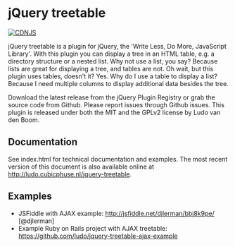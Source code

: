 # jQuery treetable
[![CDNJS](https://img.shields.io/cdnjs/v/jquery-treetable.svg)](https://cdnjs.com/libraries/jquery-treetable)

jQuery treetable is a plugin for jQuery, the 'Write Less, Do More, JavaScript
Library'. With this plugin you can display a tree in an HTML table, e.g. a
directory structure or a nested list. Why not use a list, you say? Because lists
are great for displaying a tree, and tables are not. Oh wait, but this plugin
uses tables, doesn't it? Yes. Why do I use a table to display a list? Because I
need multiple columns to display additional data besides the tree.

Download the latest release from the jQuery Plugin Registry or grab the source
code from Github. Please report issues through Github issues. This plugin is
released under both the MIT and the GPLv2 license by Ludo van den Boom.

## Documentation

See index.html for technical documentation and examples. The most recent version
of this document is also available online at
http://ludo.cubicphuse.nl/jquery-treetable. 

## Examples

* JSFiddle with AJAX example: http://jsfiddle.net/djlerman/bbj8k9pe/ [@djlerman]
* Example Ruby on Rails project with AJAX treetable: https://github.com/ludo/jquery-treetable-ajax-example
